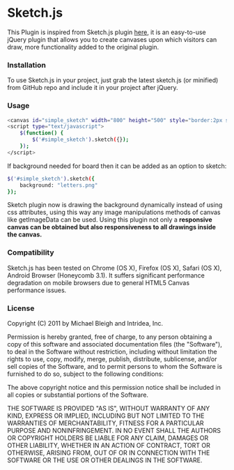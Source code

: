 # Sketch.js
This Plugin is inspired from Sketch.js plugin [here](http://intridea.github.io/sketch.js/), it is an easy-to-use jQuery plugin that allows you to create canvases upon which visitors can draw, more functionality added to the original plugin.

### Installation
To use Sketch.js in your project, just grab the latest sketch.js (or minified) from GitHub repo and include it in your project after jQuery.

### Usage
```sh
<canvas id="simple_sketch" width="800" height="500" style="border:2px solid #000;"></canvas>
<script type="text/javascript">
    $(function() {
        $('#simple_sketch').sketch({});
    });
</script>
```
If background needed for board then it can be added as an option to sketch:
```sh
$('#simple_sketch').sketch({
    background: "letters.png"
});
```
Sketch plugin now is drawing the background dynamically instead of using css attributes, using this way any image manipulations methods of canvas like getImageData can be used.
Using this plugin not only a **responsive canvas can be obtained but also responsiveness to all drawings inside the canvas.**
### Compatibility

Sketch.js has been tested on Chrome (OS X), Firefox (OS X), Safari (OS X), Android Browser (Honeycomb 3.1). It suffers significant performance degradation on mobile browsers due to general HTML5 Canvas performance issues.

### License

Copyright (C) 2011 by Michael Bleigh and Intridea, Inc.

Permission is hereby granted, free of charge, to any person obtaining a copy of this software and associated documentation files (the "Software"), to deal in the Software without restriction, including without limitation the rights to use, copy, modify, merge, publish, distribute, sublicense, and/or sell copies of the Software, and to permit persons to whom the Software is furnished to do so, subject to the following conditions:

The above copyright notice and this permission notice shall be included in all copies or substantial portions of the Software.

THE SOFTWARE IS PROVIDED "AS IS", WITHOUT WARRANTY OF ANY KIND, EXPRESS OR IMPLIED, INCLUDING BUT NOT LIMITED TO THE WARRANTIES OF MERCHANTABILITY, FITNESS FOR A PARTICULAR PURPOSE AND NONINFRINGEMENT. IN NO EVENT SHALL THE AUTHORS OR COPYRIGHT HOLDERS BE LIABLE FOR ANY CLAIM, DAMAGES OR OTHER LIABILITY, WHETHER IN AN ACTION OF CONTRACT, TORT OR OTHERWISE, ARISING FROM, OUT OF OR IN CONNECTION WITH THE SOFTWARE OR THE USE OR OTHER DEALINGS IN THE SOFTWARE.

